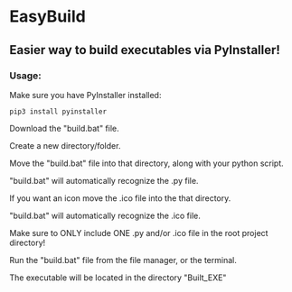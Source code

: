 # EasyBuild
<h2>Easier way to build executables via PyInstaller!</h2>

<h3>Usage:</h3>

Make sure you have PyInstaller installed:
```
pip3 install pyinstaller
```
<p>Download the "build.bat" file.</p>
<p>Create a new directory/folder.</p>
<p>Move the "build.bat" file into that directory, along with your python script.</p>
<p>"build.bat" will automatically recognize the .py file.</p>
<p>If you want an icon move the .ico file into the that directory.<p>
<p>"build.bat" will automatically recognize the .ico file.</p>
<p></p>Make sure to ONLY include ONE .py and/or .ico file in the root project directory!</p>
<p> </p>
<p>Run the "build.bat" file from the file manager, or the terminal.</p>
<p>The executable will be located in the directory "Built_EXE"</p>
